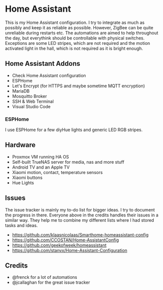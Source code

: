 # Home Assistant

This is my Home Assistant configuration. I try to integrate as much as possibly and keep it as reliable as possible.
However, ZigBee can be quite unreliable during restarts etc. The automations are aimed to help throughout the day, but everythink
should be controllable with physical switches. Exceptions are some LED stripes, which are not required and the motion activated light in the hall,
which is not required as it is bright enough.

## Home Assistant Addons

* Check Home Assistant configuration
* ESPHome
* Let's Encrypt (for HTTPS and maybe sometime MQTT encryption)
* MariaDB
* Mosquitto Broker
* SSH & Web Terminal
* Visual Studio Code

### ESPHome

I use ESPHome for a few diyHue lights and generic LED RGB stripes.

## Hardware

* Proxmox VM running HA OS
* Self-built TrueNAS server for media, nas and more stuff
* Android TV and an Apple TV
* Xiaomi motion, contact, temperature sensors
* Xiaomi buttons
* Hue Lights

## Issues

The issue tracker is mainly my to-do list for bigger ideas. I try to document the progress in there.
Everyone above in the credits handles their issues in a similar way.
They help me to combine my different lists where I had stored tasks and ideas.

* https://github.com/klaasnicolaas/Smarthome-homeassistant-config
* https://github.com/CCOSTAN/Home-AssistantConfig
* https://github.com/geekofweek/homeassistant
* https://github.com/stanvx/Home-Assistant-Configuration

## Credits

* @frenck for a lot of automations
* @jcallaghan for the great issue tracker
